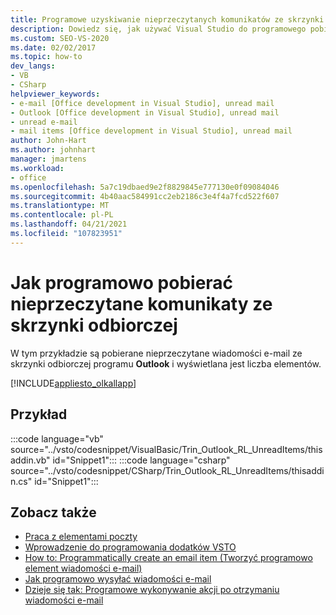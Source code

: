 ```yaml
---
title: Programowe uzyskiwanie nieprzeczytanych komunikatów ze skrzynki odbiorczej
description: Dowiedz się, jak używać Visual Studio do programowego pobierania nieprzeczytanych komunikatów ze skrzynki odbiorczej w programie Microsoft Outlook.
ms.custom: SEO-VS-2020
ms.date: 02/02/2017
ms.topic: how-to
dev_langs:
- VB
- CSharp
helpviewer_keywords:
- e-mail [Office development in Visual Studio], unread mail
- Outlook [Office development in Visual Studio], unread mail
- unread e-mail
- mail items [Office development in Visual Studio], unread mail
author: John-Hart
ms.author: johnhart
manager: jmartens
ms.workload:
- office
ms.openlocfilehash: 5a7c19dbaed9e2f8829845e777130e0f09084046
ms.sourcegitcommit: 4b40aac584991cc2eb2186c3e4f4a7fcd522f607
ms.translationtype: MT
ms.contentlocale: pl-PL
ms.lasthandoff: 04/21/2021
ms.locfileid: "107823951"
---
```

# <a name="how-to-programmatically-retrieve-unread-messages-from-the-inbox"></a>Jak programowo pobierać nieprzeczytane komunikaty ze skrzynki odbiorczej
  W tym przykładzie są pobierane nieprzeczytane wiadomości e-mail ze skrzynki odbiorczej programu **Outlook** i wyświetlana jest liczba elementów.

 [!INCLUDE[appliesto_olkallapp](../vsto/includes/appliesto-olkallapp-md.md)]

## <a name="example"></a>Przykład
 :::code language="vb" source="../vsto/codesnippet/VisualBasic/Trin_Outlook_RL_UnreadItems/thisaddin.vb" id="Snippet1":::
 :::code language="csharp" source="../vsto/codesnippet/CSharp/Trin_Outlook_RL_UnreadItems/thisaddin.cs" id="Snippet1":::

## <a name="see-also"></a>Zobacz także
- [Praca z elementami poczty](../vsto/working-with-mail-items.md)
- [Wprowadzenie do programowania dodatków VSTO](../vsto/getting-started-programming-vsto-add-ins.md)
- [How to: Programmatically create an email item (Tworzyć programowo element wiadomości e-mail)](../vsto/how-to-programmatically-create-an-e-mail-item.md)
- [Jak programowo wysyłać wiadomości e-mail](../vsto/how-to-programmatically-send-e-mail-programmatically.md)
- [Dzieje się tak: Programowe wykonywanie akcji po otrzymaniu wiadomości e-mail](../vsto/how-to-programmatically-perform-actions-when-an-e-mail-message-is-received.md)
